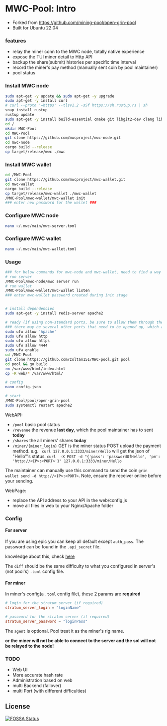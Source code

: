 # MWC-Pool: Intro
- Forked from https://github.com/mining-pool/open-grin-pool
- Built for Ubuntu 22.04

### features
- relay the miner conn to the MWC node, totally native experience
- expose the TUI miner detail to Http API
- backup the share(submit) histories per specific time interval
- record the miner's pay method (manually sent coin by pool maintainer)
- pool status


### Install MWC node
```bash
sudo apt-get -y update && sudo apt-get -y upgrade
sudo apt-get -y install curl
# curl --proto '=https' --tlsv1.2 -sSf https://sh.rustup.rs | sh
snap install rustup
rustup update
sudo apt-get -y install build-essential cmake git libgit2-dev clang libncurses-dev libncurses5-dev libncursesw5-dev zlib1g-dev pkg-config libssl-dev llvm zlib1g-dev linux-headers-generic
cd /
mkdir MWC-Pool
cd MWC-Pool
git clone https://github.com/mwcproject/mwc-node.git
cd mwc-node
cargo build --release
cp target/release/mwc ./mwc
```


### Install MWC wallet
```bash
cd /MWC-Pool
git clone https://github.com/mwcproject/mwc-wallet.git
cd mwc-wallet
cargo build --release
cp target/release/mwc-wallet ./mwc-wallet
/MWC-Pool/mwc-wallet/mwc-wallet init
### enter new password for the wallet ###
```


### Configure MWC node
```bash
nano ~/.mwc/main/mwc-server.toml
```


### Configure MWC wallet
```bash
nano ~/.mwc/main/mwc-wallet.toml
```


### Usage

```bash
### for below commands for mwc-node and mwc-wallet, need to find a way to run them in the background, rather than the foreground. That way we can continue with other scripts, as well as set the node to launch at startup without manual intervention or necessitating a detached screen session ###
# run server
/MWC-Pool/mwc-node/mwc server run
# run wallet
/MWC-Pool/mwc-wallet/mwc-wallet listen
### enter mwc-wallet password created during init stage


# install dependencies
sudo apt-get -y install redis-server apache2 

# ready (if using non-standard ports, be sure to allow them through the firewall via 'sudo ufw allow <port #>')
### there may be several other ports that need to be opened up, which are not included here. Will need to parse through the config / toml files to discover them ###
sudo ufw allow 'Apache'
sudo ufw allow http
sudo ufw allow https
sudo ufw allow 4444
sudo ufw enable
cd /MWC-Pool
git clone https://github.com/zoltan151/MWC-pool.git pool
cd pool && go build .
rm /var/www/html/index.html
cp -R web/* /var/www/html/

# config
nano config.json

# start
/MWC-Pool/pool/open-grin-pool
sudo systemctl restart apache2

```

WebAPI:
- `/pool` basic pool status
- `/revenue` the revenue **last day**, which the pool maintainer has to sent **today**
- `/shares` the all miners' shares **today**
- `/miner/{miner_login}` GET is the miner status
POST upload the payment method. e.g. ` curl 127.0.0.1:3333/miner/Hello` will get the json of "Hello"'s status. `curl  -X POST -d "{'pass': 'passwordOfHello', 'pm': 'http://<IP>:<PORT>'}" 127.0.0.1:3333/miner/Hello`

The maintainer can manually use this command to send the coin `grin wallet send -d http://<IP>:<PORT>`. Note, ensure the receiver online before your sending.

WebPage:
- replace the API address to your API in the web/config.js
- move all files in web to your Nginx/Apache folder

### Config

#### For server

If you are using epic you can keep all default except `auth_pass`. The password can be found in the `.api_secret` file. 
    
knowledge about this, check [here](https://github.com/mimblewimble/grin/blob/master/doc/api/api.md)

The `diff` should be the same difficulty to what you configured in server's (not pool's) `.toml` config file.


#### For miner

In miner's config(a `.toml` config file), these 2 params are **required**

```toml
# login for the stratum server (if required)
stratum_server_login = "loginName"

# password for the stratum server (if required)
stratum_server_password = "loginPass"
```

The `agent` is optional. Pool treat it as the miner's rig name.

**or the miner will not be able to connect to the server and the sol will not be relayed to the node!**

### TODO
- Web UI
- More accurate hash rate
- Administration based on web
- multi Backend (failover)
- multi Port (with different difficulties)


## License
[![FOSSA Status](https://app.fossa.io/api/projects/git%2Bgithub.com%2Fmaoxs2%2Fopen-grin-pool.svg?type=large)](https://app.fossa.io/projects/git%2Bgithub.com%2Fmaoxs2%2Fopen-grin-pool?ref=badge_large)
